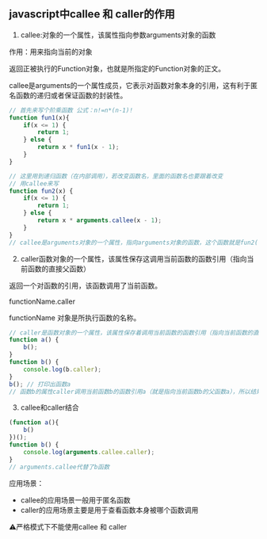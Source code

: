 ## javascript中callee 和 caller的作用

1. callee:对象的一个属性，该属性指向参数arguments对象的函数

作用：用来指向当前的对象

返回正被执行的Function对象，也就是所指定的Function对象的正文。

callee是arguments的一个属性成员，它表示对函数对象本身的引用，这有利于匿名函数的递归或者保证函数的封装性。

```javascript
// 首先来写个阶乘函数 公式：n!=n*(n-1)!
function fun1(x){
    if(x <= 1) {
        return 1;
    } else {
        return x * fun1(x - 1);
    }
}

// 这里用到递归函数（在内部调用），若改变函数名，里面的函数名也要跟着改变
// 用callee来写
function fun2(x) {
    if(x <= 1) {
        return 1;
    } else {
        return x * arguments.callee(x - 1);
    }
}
// callee是arguments对象的一个属性，指向arguments对象的函数，这个函数就是fun2(fun2=arguments.callee)
```


2. caller函数对象的一个属性，该属性保存这调用当前函数的函数引用（指向当前函数的直接父函数）

返回一个对函数的引用，该函数调用了当前函数。

functionName.caller

functionName 对象是所执行函数的名称。

```javascript
// caller是函数对象的一个属性，该属性保存着调用当前函数的函数引用（指向当前函数的直接父函数）
function a() {
    b();
}
function b() {
    console.log(b.caller);
}
b(); // 打印出函数a
// 函数b的属性caller调用当前函数b的函数引用a（就是指向当前函数b的父函数a），所以结果就是打印出function a(){ b();};
```

3. callee和caller结合

```javascript
(function a(){
    b()
})();
function b() {
    console.log(arguments.callee.caller);
}
// arguments.callee代替了b函数
```

应用场景：

- callee的应用场景一般用于匿名函数
- caller的应用场景主要是用于查看函数本身被哪个函数调用


⚠️严格模式下不能使用callee 和 caller


















